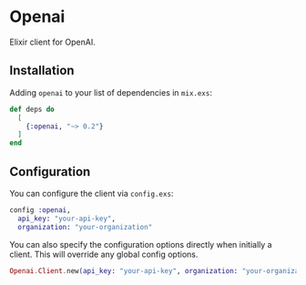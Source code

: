 # Openai

Elixir client for OpenAI.

## Installation

Adding `openai` to your list of dependencies in `mix.exs`:

```elixir
def deps do
  [
    {:openai, "~> 0.2"}
  ]
end
```

## Configuration

You can configure the client via `config.exs`:

```elixir
config :openai,
  api_key: "your-api-key",
  organization: "your-organization"
```

You can also specify the configuration options directly when initially a client. This will override any global config options.


```elixir
Openai.Client.new(api_key: "your-api-key", organization: "your-organization")
```
